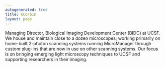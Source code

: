 ```yaml
---
autogenerated: true
title: KCorbin
layout: page
---
```


Managing Director, Biological Imaging Development Center (BIDC) at UCSF.
We house and maintain close to a dozen microscopes; working primarily on
home-built 2-photon scanning systems running MicroManager through custom
plug-ins that are now in use on other scanning systems. Our focus is on
bringing emerging light microscopy techniques to UCSF and supporting
researchers in their imaging.
